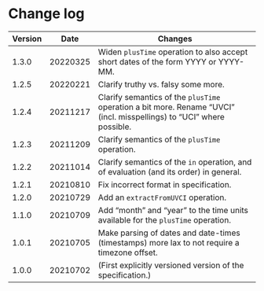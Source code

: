 # Change log

| Version | Date | Changes |
|---|---|---|
| 1.3.0 | 20220325 | Widen `plusTime` operation to also accept short dates of the form YYYY or YYYY-MM.
| 1.2.5 | 20220221 | Clarify truthy vs. falsy some more.
| 1.2.4 | 20211217 | Clarify semantics of the `plusTime` operation a bit more. Rename “UVCI” (incl. misspellings) to “UCI” where possible.
| 1.2.3 | 20211209 | Clarify semantics of the `plusTime` operation.
| 1.2.2 | 20211014 | Clarify semantics of the `in` operation, and of evaluation (and its order) in general.
| 1.2.1 | 20210810 | Fix incorrect format in specification.
| 1.2.0 | 20210729 | Add an `extractFromUVCI` operation.
| 1.1.0 | 20210709 | Add “month” and “year” to the time units available for the `plusTime` operation.
| 1.0.1 | 20210705 | Make parsing of dates and date-times (timestamps) more lax to not require a timezone offset.
| 1.0.0 | 20210702 | (First explicitly versioned version of the specification.)

